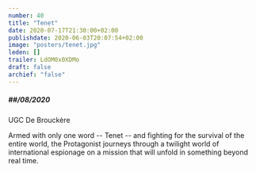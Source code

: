 ```yaml
---
number: 40
title: "Tenet"
date: 2020-07-17T21:30:00+02:00
publishdate: 2020-06-03T20:07:54+02:00
image: "posters/tenet.jpg"
leden: []
trailer: LdOM0x0XDMo
draft: false
archief: "false"
---
```


##### ##/08/2020

UGC De Brouckère

Armed with only one word -- Tenet -- and fighting for the survival of the entire
world, the Protagonist journeys through a twilight world of international
espionage on a mission that will unfold in something beyond real time.
<!--more-->
